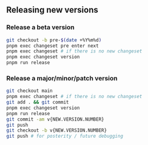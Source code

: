 ## Releasing new versions

### Release a beta version
```bash
git checkout -b pre-$(date +%Y%m%d)
pnpm exec changeset pre enter next
pnpm exec changeset # if there is no new changeset
pnpm exec changeset version
pnpm run release
```

### Release a major/minor/patch version
```bash
git checkout main
pnpm exec changeset # if there is no new changeset
git add . && git commit
pnpm exec changeset version
pnpm run release
git commit -am v{NEW.VERSION.NUMBER}
git push
git checkout -b v{NEW.VERSION.NUMBER}
git push # for posterity / future debugging
```
